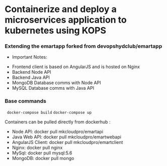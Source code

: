 # Containerize and deploy a microservices application to kubernetes using KOPS

### Extending the emartapp forked from devopshydclub/emartapp

* Important Notes:

- Frontend client is based on AngularJS and is hosted on Nginx
- Backend Node API
- Backend Java API
- MongoDB Database comms with Node API
- MySQL Database comms with Java API

### Base commands

``` docker-compose build```
```docker-compose up```

Containers can be pulled directly from dockerhub :
- Node API: docker pull mkcloudpro/emartapi
- Java Web API:  docker pull mkcloudpro/emartwebapi
- AngularJS Client: docker pull mkcloudpro/emartclient
- Nginx: docker pull nginx
- MySql: docker pull mysql:5.6
- MongoDB: docker pull mongo